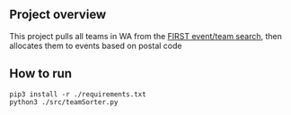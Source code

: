 ## Project overview

This project pulls all teams in WA from the [FIRST event/team search](https://www.firstinspires.org/team-event-search), then allocates them to events based on postal code

## How to run
```
pip3 install -r ./requirements.txt
python3 ./src/teamSorter.py
```
